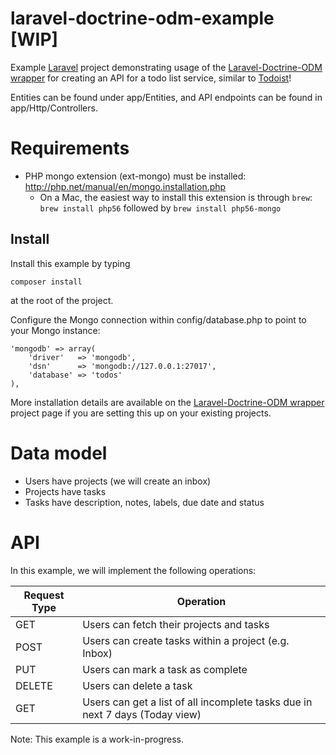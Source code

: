# laravel-doctrine-odm-example [WIP]

Example [Laravel](https://github.com/laravel/laravel) project demonstrating usage of the 
[Laravel-Doctrine-ODM wrapper](https://github.com/chefsplate/laravel-doctrine-odm) 
for creating an API for a todo list service, similar to [Todoist](https://todoist.com)! 

Entities can be found under app/Entities, and API endpoints can be found in app/Http/Controllers.

# Requirements

- PHP mongo extension (ext-mongo) must be installed: http://php.net/manual/en/mongo.installation.php
    - On a Mac, the easiest way to install this extension is through `brew`: `brew install php56` followed by `brew install php56-mongo`

## Install

Install this example by typing

    composer install

at the root of the project.

Configure the Mongo connection within config/database.php to point to your Mongo instance:

    'mongodb' => array(
        'driver'   => 'mongodb',
        'dsn'      => 'mongodb://127.0.0.1:27017',
        'database' => 'todos'
    ),

More installation details are available on the [Laravel-Doctrine-ODM wrapper](https://github.com/chefsplate/laravel-doctrine-odm) 
project page if you are setting this up on your existing projects.

# Data model

- Users have projects (we will create an inbox)
- Projects have tasks
- Tasks have description, notes, labels, due date and status

# API

In this example, we will implement the following operations:

Request Type | Operation
--- | ---
GET | Users can fetch their projects and tasks
POST | Users can create tasks within a project (e.g. Inbox)
PUT | Users can mark a task as complete
DELETE | Users can delete a task
GET | Users can get a list of all incomplete tasks due in next 7 days (Today view)

Note: This example is a work-in-progress.